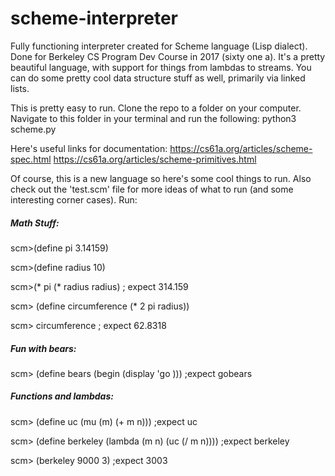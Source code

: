 # scheme-interpreter
Fully functioning interpreter created for Scheme language (Lisp dialect). Done 
for Berkeley CS Program Dev Course in 2017 (sixty one a). It's a pretty beautiful language, with support for things from lambdas to streams. You can do some pretty cool data structure stuff as well, primarily via linked lists. 


This is pretty easy to run. Clone the repo to a folder on your computer. Navigate to this folder in your terminal and run the following:
python3 scheme.py

Here's useful links for documentation:
https://cs61a.org/articles/scheme-spec.html
https://cs61a.org/articles/scheme-primitives.html

Of course, this is a new language so here's some cool things to run. Also check out the 'test.scm' file for more ideas of what to run (and some interesting corner cases). Run:

##### Math Stuff:
  scm>(define pi 3.14159)
  
  scm>(define radius 10)
  
  scm>(* pi (* radius radius)
  ; expect 314.159

  scm> (define circumference (* 2 pi radius))
  
  scm> circumference
  ; expect 62.8318

##### Fun with bears:
  scm> (define bears (begin (display 'go )))
  ;expect gobears

##### Functions and lambdas:

  scm> (define uc (mu (m) (+ m n)))
  ;expect uc

  scm> (define berkeley (lambda (m n) (uc (/ m n))))
  ;expect berkeley

  scm> (berkeley 9000 3)
  ;expect 3003

